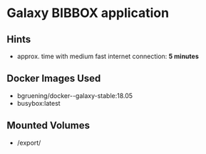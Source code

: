 # Galaxy BIBBOX application

## Hints
* approx. time with medium fast internet connection: **5 minutes**


## Docker Images Used
 * bgruening/docker--galaxy-stable:18.05
 * busybox:latest

## Mounted Volumes

- /export/
